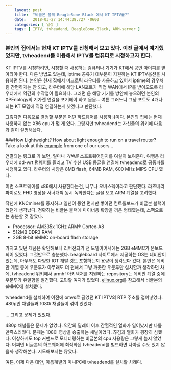 ```yaml
---
    layout: post
    title:  "비글본 블랙 BeagleBone Black 에서 KT IPTV를?"
    date:   2018-03-27 14:44:38.727 -0600
    categories: [ 일상 ]
    tags: [ IPTV, tvheadend, BeagleBone-Black, ARM-server ]
---
```


### 본인의 집에서는 현재 KT IPTV를 신청해서 보고 있다. 이전 글에서 얘기했었지만, tvheadend를 이용해서 IPTV를 컴퓨터로 시청하고자 한다.

KT IPTV를 시청하려면, 시청할 때 사용하는 컴퓨터나 기기가 KT에서 공인 아이피를 받아와야 한다. 다른 방법도 있는데, iptime 공유기 대부분이 지원하는 KT IPTV옵션을 사용하면 된다. 본인은 현재 집에서 미크로틱 라우터를 사용하고 있어서 iptime의 경우처럼 간편하게는 안 되고, 라우터에 해당 LAN포트가 직접 WAN에서 IP를 받아오도록 라우터에서 약간의 수작업이 필요하다. 그러면 음 해당 기기를 방안에 놓으려면 본인의 XPEnology의 기가랜 연결을 포기해야 하고 읍읍... 여튼 그러느니 그냥 포트도 4개나 되는 KT 모뎀에 직접 연결하는게 낫겠다고 판단했다.

그렇다면 다음으로 결정할 부분은 어떤 하드웨어를 사용하냐이다. 본인의 집에는 현재 사용하지 않는 X86 cpu가 몇 개 있다. 그렇지만 tvheadend는 자신들의 위키에 다음과 같이 설명해놨다.

###How Lightweight?
How about light enough to run on a travel router? Take a look at this [example](https://tvheadend.org/boards/4/topics/16579) from one of our users…

연결되는 링크로 가 보면, 얼마나 *가벼운* 소프트웨어인지를 여실히 보여준다. 여행용 라우터에 dd-wrt 펌웨어를 올리고 TV 수신  USB 동글을 연결해 tvheadend로 공중파를 시청하고 있다. 라우터의 사양은 8MB flash, 64MB RAM, 600 MHz MIPS CPU 였다.

이런 소프트웨어를 x86에서 사용한다는건, 너무나 오버스펙이라고 판단했다. 라즈베리파이로도 FHD 영상을 서너개씩 동시 녹화한다는 글을 보고  ARM 계열을 고려했다. 

작년에 KNCminer를 중지하고 일년여 동안 먼지만 쌓이던 컨트롤보드가 비글본 블랙이었던게 생각났다. 정확히는 비글본 블랙에 마이너용 확장을 끼운 형태였는데, 스펙으로는 충분할 것 같았다. 

- Processor: AM335x 1GHz ARM® Cortex-A8
- 512MB DDR3 RAM
- 2GB 8-bit eMMC on-board flash storage

가지고 있던 제품은 확인해보니 리버전되기 전 모델이어서에는 2GB eMMC가 온보드되어 있었다. 그것만으로 충분했다. beagleboard 사이트에서 제공하는 OS는 데비안이었는데, 아무래도 다양한 IOT 개발 킷도 포함하는지 용량이 생각보다 컸다. 본인은 데비안 계열 중에 우분투가 아무래도 더 편해서 그냥 깨끗한 우분투만 설치할까 생각하던 차에, tvheadend 위키에서 armhf 아키텍처를 지원하는 repository는 데비안 계열 중에 우분투가 유일함을 발견했다. 고민할 여지가 없었다. [elinux.org](https://elinux.org/BeagleBoardUbuntu)를 참고해서 비글본의  eMMC에 설치했다.

tvheadend를 설치하여 이전에 omvs로 긁었던 KT IPTV의 RTP 주소를 접어넣었다. 480p인 채널들과 1080i 채널들이 섞여 있었다. 

... 그리고 문제가 있었다.

480p 채널들은 문제가 없었다. 약간의 딜레이 이후 간헐적인 열화가 일어났지만 나름 만족스러웠다. 문제는 1080i 영상을 송출하는 채널이었다. 끊김과 열화가 굉장히 심했다. 이상하게도 top 커맨드로 모니터링하는 비글본의 cpu 사용량은 그렇게 높지 않았다. 어쩌면 비글본의 하드웨어에 최적화된 tvheadend를 빌드하면 나아질 수도 있지 않을까 생각해본다. 시도해보지는 않았다.

여튼,  이제 다음 대안, 아톰계열의 미니PC에 tvheadend를 설치할 차례다.
